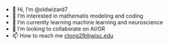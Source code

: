 - 👋 Hi, I’m @oldwizard7
- 👀 I’m interested in mathematis modeling and coding
- 🌱 I’m currently learning machine learning and neuroscience
- 💞️ I’m looking to collaborate on AI/OR
- 📫 How to reach me ctong29@wisc.edu

<!---
oldwizard7/oldwizard7 is a ✨ special ✨ repository because its `README.md` (this file) appears on your GitHub profile.
You can click the Preview link to take a look at your changes.
--->

